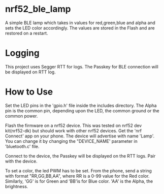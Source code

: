 # nrf52_ble_lamp
A simple BLE lamp which takes in values for red,green,blue and alpha and sets the LED color accordingly. The values are stored in the Flash and are restored on a restart.

# Logging
This project uses Segger RTT for logs. The Passkey for BLE connection will be displayed on RTT log.

# How to Use
Set the LED pins in the 'gpio.h' file inside the includes directory. The Alpha pin is the common pin, depending upon the LED, the common ground or the common power.

Flash the firmware on a nrf52 device. This was tested on nrf52 dev kit(nrf52-dk) but should work with other nrf52 devices.
Get the 'nrf Connect' app on your phone. The device will advertise with name 'Lamp'. You can change it by changing the "DEVICE_NAME' parameter in 'bluetooth.c' file.

Connect to the device, the Passkey will be displayed on the RTT logs. Pair with the device.

To set a color, the led PWM has to be set. From the phone, send a string  with format "RR,GG,BB,AA", where RR is a 0-99 value for the Red color. Similarly, 'GG' is for Green and 'BB'is for Blue color. 'AA' is the Alpha, the brightness.

